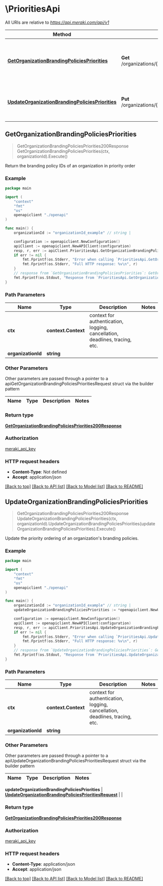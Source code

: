 # \PrioritiesApi

All URIs are relative to *https://api.meraki.com/api/v1*

Method | HTTP request | Description
------------- | ------------- | -------------
[**GetOrganizationBrandingPoliciesPriorities**](PrioritiesApi.md#GetOrganizationBrandingPoliciesPriorities) | **Get** /organizations/{organizationId}/brandingPolicies/priorities | Return the branding policy IDs of an organization in priority order
[**UpdateOrganizationBrandingPoliciesPriorities**](PrioritiesApi.md#UpdateOrganizationBrandingPoliciesPriorities) | **Put** /organizations/{organizationId}/brandingPolicies/priorities | Update the priority ordering of an organization&#39;s branding policies.



## GetOrganizationBrandingPoliciesPriorities

> GetOrganizationBrandingPoliciesPriorities200Response GetOrganizationBrandingPoliciesPriorities(ctx, organizationId).Execute()

Return the branding policy IDs of an organization in priority order



### Example

```go
package main

import (
    "context"
    "fmt"
    "os"
    openapiclient "./openapi"
)

func main() {
    organizationId := "organizationId_example" // string | 

    configuration := openapiclient.NewConfiguration()
    apiClient := openapiclient.NewAPIClient(configuration)
    resp, r, err := apiClient.PrioritiesApi.GetOrganizationBrandingPoliciesPriorities(context.Background(), organizationId).Execute()
    if err != nil {
        fmt.Fprintf(os.Stderr, "Error when calling `PrioritiesApi.GetOrganizationBrandingPoliciesPriorities``: %v\n", err)
        fmt.Fprintf(os.Stderr, "Full HTTP response: %v\n", r)
    }
    // response from `GetOrganizationBrandingPoliciesPriorities`: GetOrganizationBrandingPoliciesPriorities200Response
    fmt.Fprintf(os.Stdout, "Response from `PrioritiesApi.GetOrganizationBrandingPoliciesPriorities`: %v\n", resp)
}
```

### Path Parameters


Name | Type | Description  | Notes
------------- | ------------- | ------------- | -------------
**ctx** | **context.Context** | context for authentication, logging, cancellation, deadlines, tracing, etc.
**organizationId** | **string** |  | 

### Other Parameters

Other parameters are passed through a pointer to a apiGetOrganizationBrandingPoliciesPrioritiesRequest struct via the builder pattern


Name | Type | Description  | Notes
------------- | ------------- | ------------- | -------------


### Return type

[**GetOrganizationBrandingPoliciesPriorities200Response**](GetOrganizationBrandingPoliciesPriorities200Response.md)

### Authorization

[meraki_api_key](../README.md#meraki_api_key)

### HTTP request headers

- **Content-Type**: Not defined
- **Accept**: application/json

[[Back to top]](#) [[Back to API list]](../README.md#documentation-for-api-endpoints)
[[Back to Model list]](../README.md#documentation-for-models)
[[Back to README]](../README.md)


## UpdateOrganizationBrandingPoliciesPriorities

> GetOrganizationBrandingPoliciesPriorities200Response UpdateOrganizationBrandingPoliciesPriorities(ctx, organizationId).UpdateOrganizationBrandingPoliciesPriorities(updateOrganizationBrandingPoliciesPriorities).Execute()

Update the priority ordering of an organization's branding policies.



### Example

```go
package main

import (
    "context"
    "fmt"
    "os"
    openapiclient "./openapi"
)

func main() {
    organizationId := "organizationId_example" // string | 
    updateOrganizationBrandingPoliciesPriorities := *openapiclient.NewUpdateOrganizationBrandingPoliciesPrioritiesRequest() // UpdateOrganizationBrandingPoliciesPrioritiesRequest |  (optional)

    configuration := openapiclient.NewConfiguration()
    apiClient := openapiclient.NewAPIClient(configuration)
    resp, r, err := apiClient.PrioritiesApi.UpdateOrganizationBrandingPoliciesPriorities(context.Background(), organizationId).UpdateOrganizationBrandingPoliciesPriorities(updateOrganizationBrandingPoliciesPriorities).Execute()
    if err != nil {
        fmt.Fprintf(os.Stderr, "Error when calling `PrioritiesApi.UpdateOrganizationBrandingPoliciesPriorities``: %v\n", err)
        fmt.Fprintf(os.Stderr, "Full HTTP response: %v\n", r)
    }
    // response from `UpdateOrganizationBrandingPoliciesPriorities`: GetOrganizationBrandingPoliciesPriorities200Response
    fmt.Fprintf(os.Stdout, "Response from `PrioritiesApi.UpdateOrganizationBrandingPoliciesPriorities`: %v\n", resp)
}
```

### Path Parameters


Name | Type | Description  | Notes
------------- | ------------- | ------------- | -------------
**ctx** | **context.Context** | context for authentication, logging, cancellation, deadlines, tracing, etc.
**organizationId** | **string** |  | 

### Other Parameters

Other parameters are passed through a pointer to a apiUpdateOrganizationBrandingPoliciesPrioritiesRequest struct via the builder pattern


Name | Type | Description  | Notes
------------- | ------------- | ------------- | -------------

 **updateOrganizationBrandingPoliciesPriorities** | [**UpdateOrganizationBrandingPoliciesPrioritiesRequest**](UpdateOrganizationBrandingPoliciesPrioritiesRequest.md) |  | 

### Return type

[**GetOrganizationBrandingPoliciesPriorities200Response**](GetOrganizationBrandingPoliciesPriorities200Response.md)

### Authorization

[meraki_api_key](../README.md#meraki_api_key)

### HTTP request headers

- **Content-Type**: application/json
- **Accept**: application/json

[[Back to top]](#) [[Back to API list]](../README.md#documentation-for-api-endpoints)
[[Back to Model list]](../README.md#documentation-for-models)
[[Back to README]](../README.md)


